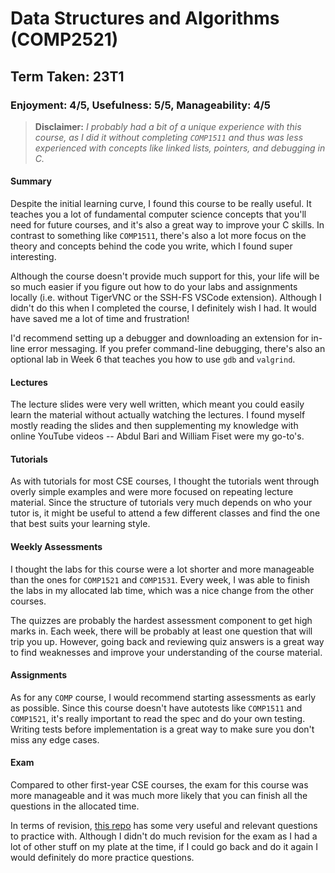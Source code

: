 # Data Structures and Algorithms (COMP2521)

## Term Taken: 23T1

### Enjoyment: 4/5, Usefulness: 5/5, Manageability: 4/5


> **Disclaimer:**
> *I probably had a bit of a unique experience with this course, as I did it without
completing `COMP1511` and thus was less experienced with concepts like linked lists,
pointers, and debugging in C.*

#### Summary
Despite the initial learning curve, I found this course to be really useful.
It teaches you a lot of fundamental computer science concepts that you'll need for future courses,
and it's also a great way to improve your C skills. In contrast to something like `COMP1511`,
there's also a lot more focus on the theory and concepts behind the code you write, which I found super interesting.

Although the course doesn't provide much support for this, your life will be
so much easier if you figure out how to do your labs and assignments locally
(i.e. without TigerVNC or the SSH-FS VSCode extension). Although I didn't do this
when I completed the course, I definitely wish I had. It would have saved me a lot of time
and frustration!

I'd recommend setting up a debugger and downloading an extension for in-line error messaging.
If you prefer command-line debugging, there's also an optional lab in Week 6
that teaches you how to use `gdb` and `valgrind`.


#### Lectures
The lecture slides were very well written, which meant you could easily learn
the material without actually watching the lectures. I found myself mostly
reading the slides and then supplementing my knowledge with online YouTube videos
-- Abdul Bari and William Fiset were my go-to's.


#### Tutorials
As with tutorials for most CSE courses, I thought the tutorials
went through overly simple examples and were more
focused on repeating lecture material. Since the structure of tutorials very much
depends on who your tutor is, it might be useful to attend a few different classes
and find the one that best suits your learning style.

#### Weekly Assessments
I thought the labs for this course were a lot shorter and more manageable than
the ones for `COMP1521` and `COMP1531`. Every week, I was able to finish the
labs in my allocated lab time, which was a nice change from the other courses.

The quizzes are probably the hardest assessment component to get high marks in.
Each week, there will be probably at least one question that will trip you up.
However, going back and reviewing quiz answers is a great way to find weaknesses
and improve your understanding of the course material.

#### Assignments
As for any `COMP` course, I would recommend starting assessments as early as possible.
Since this course doesn't have autotests like `COMP1511` and `COMP1521`, it's really important to
read the spec and do your own testing. Writing tests before implementation is a great way to
make sure you don't miss any edge cases.


#### Exam
Compared to other first-year CSE courses, the exam for this course was more manageable
and it was much more likely that you can finish all the questions in the allocated time.

In terms of revision, [this repo](https://gist.github.com/jedavidson/1a99b8944897d532271fe164d4ce3049)
has some very useful and relevant questions to practice with.
Although I didn't do much revision for the exam as I had a lot of other stuff on my plate at the time,
if I could go back and do it again I would definitely do more practice questions.
